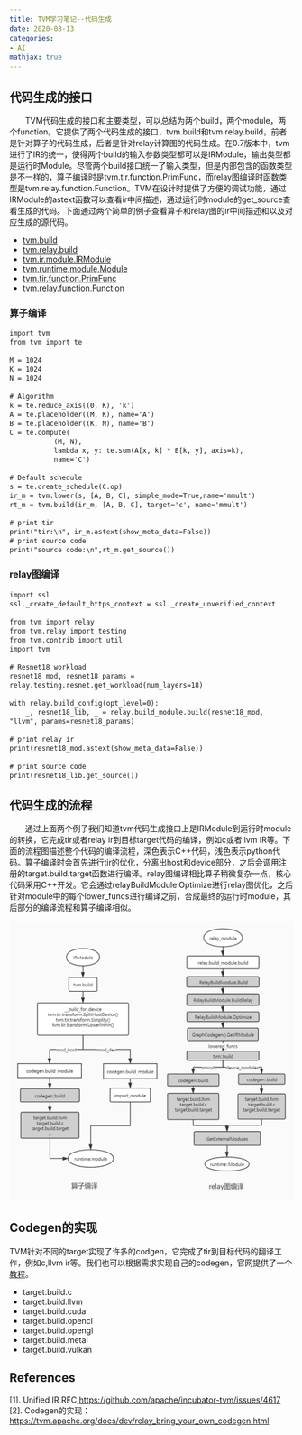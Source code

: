 ```yaml
---
title: TVM学习笔记--代码生成
date: 2020-08-13
categories:
- AI
mathjax: true
---
```


## 代码生成的接口 

　　TVM代码生成的接口和主要类型，可以总结为两个build，两个module，两个function。它提供了两个代码生成的接口，tvm.build和tvm.relay.build，前者是针对算子的代码生成，后者是针对relay计算图的代码生成。在0.7版本中，tvm进行了IR的统一，使得两个build的输入参数类型都可以是IRModule，输出类型都是运行时Module。尽管两个build接口统一了输入类型，但是内部包含的函数类型是不一样的，算子编译时是tvm.tir.function.PrimFunc，而relay图编译时函数类型是tvm.relay.function.Function。TVM在设计时提供了方便的调试功能，通过IRModule的astext函数可以查看ir中间描述，通过运行时module的get_source查看生成的代码。下面通过两个简单的例子查看算子和relay图的ir中间描述和以及对应生成的源代码。

- [tvm.build](https://tvm.apache.org/docs/api/python/driver.html?highlight=build#tvm.build)
- [tvm.relay.build](https://tvm.apache.org/docs/api/python/relay/index.html?highlight=build#tvm.relay.build)
- [tvm.ir.module.IRModule](https://tvm.apache.org/docs/api/python/ir.html?highlight=irmodule#tvm.ir.IRModule)
- [tvm.runtime.module.Module](https://tvm.apache.org/docs/api/python/runtime.html?highlight=module#tvm.runtime.Module)
- [tvm.tir.function.PrimFunc](https://tvm.apache.org/docs/api/python/tir.html?highlight=primfunc#tvm.tir.PrimFunc)
- [tvm.relay.function.Function](https://tvm.apache.org/docs/api/python/relay/index.html?highlight=function#tvm.relay.Function)

### 算子编译
   
	import tvm
	from tvm import te

	M = 1024
	K = 1024
	N = 1024
	
	# Algorithm
	k = te.reduce_axis((0, K), 'k')
	A = te.placeholder((M, K), name='A')
	B = te.placeholder((K, N), name='B')
	C = te.compute(
	           (M, N),
	           lambda x, y: te.sum(A[x, k] * B[k, y], axis=k),
	           name='C')
	
	# Default schedule
	s = te.create_schedule(C.op)
	ir_m = tvm.lower(s, [A, B, C], simple_mode=True,name='mmult')
	rt_m = tvm.build(ir_m, [A, B, C], target='c', name='mmult')
	
	# print tir
	print("tir:\n", ir_m.astext(show_meta_data=False))
	# print source code
	print("source code:\n",rt_m.get_source())

### relay图编译

	import ssl
	ssl._create_default_https_context = ssl._create_unverified_context
	
	from tvm import relay
	from tvm.relay import testing
	from tvm.contrib import util
	import tvm
	
	# Resnet18 workload
	resnet18_mod, resnet18_params = relay.testing.resnet.get_workload(num_layers=18)
	
	with relay.build_config(opt_level=0):
	    _, resnet18_lib, _ = relay.build_module.build(resnet18_mod, "llvm", params=resnet18_params)
	
	# print relay ir
	print(resnet18_mod.astext(show_meta_data=False))
	
	# print source code
	print(resnet18_lib.get_source())


## 代码生成的流程
　　通过上面两个例子我们知道tvm代码生成接口上是IRModule到运行时module的转换，它完成tir或者relay ir到目标target代码的编译，例如c或者llvm IR等。下面的流程图描述整个代码的编译流程，深色表示C++代码，浅色表示python代码。算子编译时会首先进行tir的优化，分离出host和device部分，之后会调用注册的target.build.target函数进行编译。relay图编译相比算子稍微复杂一点，核心代码采用C++开发。它会通过relayBuildModule.Optimize进行relay图优化，之后针对module中的每个lower_funcs进行编译之前，合成最终的运行时module，其后部分的编译流程和算子编译相似。

![TVM代码生成流程](/images/tvm_code_generation.jpg)

##  Codegen的实现
 TVM针对不同的target实现了许多的codgen，它完成了tir到目标代码的翻译工作，例如c,llvm ir等。我们也可以根据需求实现自己的codegen，官网提供了一个[教程](https://tvm.apache.org/docs/dev/relay_bring_your_own_codegen.html)。
- target.build.c
- target.build.llvm
- target.build.cuda
- target.build.opencl
- target.build.opengl
- target.build.metal
- target.build.vulkan


## References
[1]. Unified IR RFC,https://github.com/apache/incubator-tvm/issues/4617
[2]. Codegen的实现：https://tvm.apache.org/docs/dev/relay_bring_your_own_codegen.html